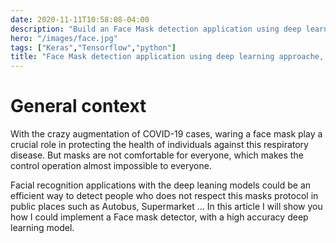 ```yaml
---
date: 2020-11-11T10:58:08-04:00
description: "Build an Face Mask detection application using deep learning approache, Keras//Tensorflow and openCV"
hero: "/images/face.jpg"
tags: ["Keras","Tensorflow","python"]
title: "Face Mask detection application using deep learning approache, Keras//Tensorflow and openCV"
---
```


# General context

With the crazy augmentation of COVID-19 cases, waring a face mask play a crucial role in protecting the health of individuals against this respiratory disease. But masks are not comfortable for everyone, which makes the control operation almost impossible to everyone.  

Facial recognition applications with the deep leaning models could be an efficient way to detect people who does not respect this masks protocol in public places such as Autobus, Supermarket …
In this article I will show you how I could implement a Face mask detector, with a high accuracy deep learning model. 
